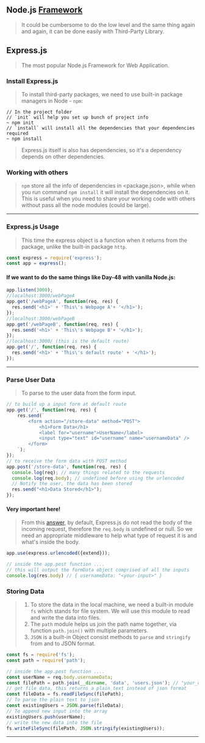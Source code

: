 ## Node.js [Framework](https://javascript.plainenglish.io/top-node-js-framework-for-web-apps-in-2022-e538bae93c72)
> It could be cumbersome to do the low level and the same thing again and again, it can be done easily with Third-Party Library.<br/>

## Express.js
> The most popular Node.js Framework for Web Application.

### Install Express.js
> To install third-party packages, we need to use built-in package managers in Node - `npm`:
```shell
// In the project folder
// `init` will help you set up bunch of project info
~ npm init
// `install` will install all the dependencies that your dependencies required
~ npm install
```
> Express.js itself is also has dependencies, so it's a dependency depends on other dependencies.

### Working with others
> `npm` store all the info of dependencies in <package.json>, while when you run command `npm install` it will install the dependencies on it. 
> This is useful when you need to share your working code with others without pass all the node modules (could be large).

---

### Express.js Usage
> This time the express object is a function when it returns from the package, unlike the built-in package `http`.
```js
const express = require('express');
const app = express();
```
#### If we want to do the same things like Day-48 with vanilla Node.js:
```js
app.listen(3000);
//localhost:3000/webPageA
app.get('/webPageA', function(req, res) {
  res.send('<h1>' + 'This\'s Webpage A'+ '</h1>');
});
//localhost:3000/webPageB
app.get('/webPageB', function(req, res) {
  res.send('<h1>' + 'This\'s Webpage B'+ '</h1>');
});
//localhost:3000/ (this is the default route)
app.get('/', function(req, res) {
  res.send('<h1>' + 'This\'s default route' + '</h1>');
});
```
---

### Parse User Data
> To parse to the user data from the form input.
```js
// to build up a input form at default route
app.get('/', function(req, res) {
    res.send(`
        <form action="/store-data" method="POST">
            <h1>Form Data</h1>
            <label for="username">UserName</label>
            <input type="text" id="username" name="usernameData" />
        </form>
    `);
});
// to receive the form data with POST method
app.post('/store-data', function(req, res) {
  console.log(req); // many things related to the requests
  console.log(req.body); // undefined before using the urlencoded
  // Notify the user, the data has been stored
  res.send("<h1>Data Stored</h1>");
});
```
#### Very important here!
> From this [answer](https://stackoverflow.com/questions/66555172/why-is-req-body-undefined-in-express), by default, Express.js do not read the body of the incoming request, therefore the `req.body` is undefined or null. So we need an appropriate middleware to help what type of request it is and what's inside the body.
```js
app.use(express.urlencoded({extend}));

// inside the app.post function ....
// this will output the formData object comprised of all the inputs
console.log(res.body) // { usernameData: "<your-input>" }
```

### Storing Data
> 1. To store the data in the local machine, we need a built-in module `fs` which stands for file system. We will use this module to read and write the data into files. 
> 2. The `path` module helps us join the path name together, via function `path.join()` with multiple parameters.
> 3. `JSON` is a built-in Object consist methods to `parse` and `stringify` from and to JSON format.
```js
const fs = require('fs');
const path = require('path');

// inside the app.post function ....
const userName = req.body.usernameData;
const filePath = path.join(__dirname, 'data', 'users.json'); // "your_directory/data/users.json"
// get file data, this returns a plain text instead of json format
const fileData = fs.readFileSync(filePath);
// To parse the plain text to json
const existingUsers = JSON.parse(fileData);
// To append new input into the array
existingUsers.push(userName);
// write the new data into the file
fs.writeFileSync(filePath, JSON.stringify(existingUsers));
```

---
